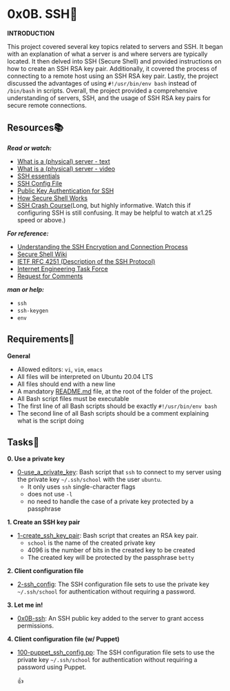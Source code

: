 # 0x0B. SSH:shell:
**INTRODUCTION**

This project covered several key topics related to servers and SSH. It began with an explanation of what a server is and where servers are typically located. It then delved into SSH (Secure Shell) and provided instructions on how to create an SSH RSA key pair. Additionally, it covered the process of connecting to a remote host using an SSH RSA key pair. Lastly, the project discussed the advantages of using `#!/usr/bin/env bash` instead of `/bin/bash` in scripts. Overall, the project provided a comprehensive understanding of servers, SSH, and the usage of SSH RSA key pairs for secure remote connections.

## Resources:books:
***Read or watch:***
- [What is a (physical) server - text](https://en.m.wikipedia.org/wiki/Server_(computing)#Hardware_requirement)
- [What is a (physical) server - video](https://youtu.be/B1ANfsDyjeA)
- [SSH essentials](https://www.digitalocean.com/community/tutorials/ssh-essentials-working-with-ssh-servers-clients-and-keys)
- [SSH Config File](https://www.ssh.com/academy/ssh/config)
- [Public Key Authentication for SSH](https://www.ssh.com/academy/ssh/public-key-authentication)
- [How Secure Shell Works](https://youtu.be/ORcvSkgdA58)
- [SSH Crash Course](https://youtu.be/hQWRp-FdTpc)(Long, but highly informative. Watch this if configuring SSH is still confusing. It may be helpful to watch at x1.25 speed or above.)

***For reference:***
- [Understanding the SSH Encryption and Connection Process](https://www.digitalocean.com/community/tutorials/understanding-the-ssh-encryption-and-connection-process)
- [Secure Shell Wiki](https://en.m.wikipedia.org/wiki/Secure_Shell)
- [IETF RFC 4251 (Description of the SSH Protocol)](https://www.ietf.org/rfc/rfc4251.txt)
- [Internet Engineering Task Force](https://en.m.wikipedia.org/wiki/Internet_Engineering_Task_Force)
- [Request for Comments](https://en.m.wikipedia.org/wiki/Request_for_Comments)

***man or help:***
- `ssh`
- `ssh-keygen`
- `env`

## Requirements:round_pushpin:
**General**
- Allowed editors: `vi`, `vim`, `emacs`
- All files will be interpreted on Ubuntu 20.04 LTS
- All files should end with a new line
- A mandatory [README.md](./README.md) file, at the root of the folder of the project.
- All Bash script files must be executable
- The first line of all Bash scripts should be exactly `#!/usr/bin/env bash`
- The second line of all Bash scripts should be a comment explaining what is the script doing

## Tasks:page_with_curl:

**0. Use a private key**
- [0-use_a_private_key](./0-use_a_private_key): Bash script that `ssh` to connect to my server using the private key `~/.ssh/school` with the user `ubuntu`.
  - It only uses `ssh` single-character flags
  - does not use `-l`
  - no need to handle the case of a private key protected by a passphrase

**1. Create an SSH key pair**
- [1-create_ssh_key_pair](./1-create_ssh_key_pair): Bash script that creates an RSA key pair.
  - `school` is the name of the created private key
  - 4096 is the number of bits in the created key to be created
  - The created key will be protected by the passphrase `betty`

**2. Client configuration file**
- [2-ssh_config](./2-ssh_config): The SSH configuration file sets to use the private key `~/.ssh/school` for authentication without requiring a password.

**3. Let me in!**
- [0x0B-ssh](./0x0B-ssh): An SSH public key added to the server to grant access permissions.

**4. Client configuration file (w/ Puppet)**
- [100-puppet_ssh_config.pp](./100-puppet_ssh_config.pp): The SSH configuration file sets to use the private key `~/.ssh/school` for authentication without requiring a password using Puppet.

    :+1:

